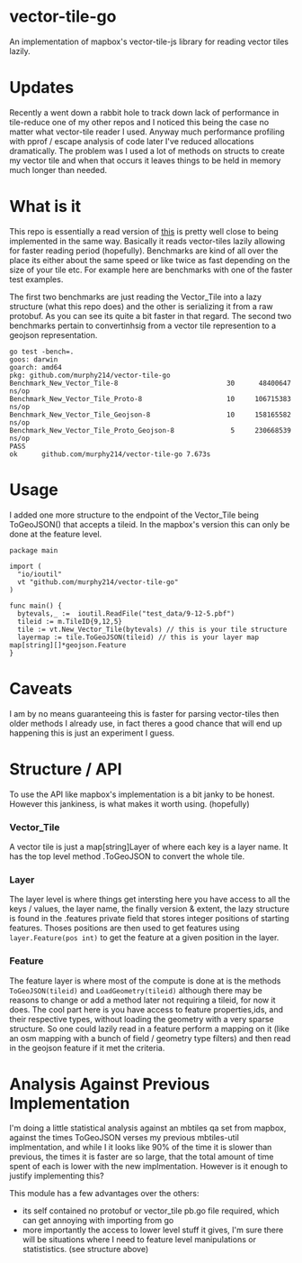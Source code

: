 # vector-tile-go
An implementation of mapbox's vector-tile-js library for reading vector tiles lazily.

# Updates

Recently a went down a rabbit hole to track down lack of performance in tile-reduce one of my other repos and I noticed this being the case no matter what vector-tile reader I used. Anyway much performance profiling with pprof / escape analysis of code later I've reduced allocations dramatically. The problem was I used a lot of methods on structs to create my vector tile and when that occurs it leaves things to be held in memory much longer than needed. 

# What is it 

This repo is essentially a read version of [this](https://github.com/mapbox/vector-tile-js) is pretty well close to being implemented in the same way. Basically it reads vector-tiles lazily allowing for faster reading period (hopefully). Benchmarks are kind of all over the place its either about the same speed or like twice as fast depending on the size of your tile etc. For example here are benchmarks with one of the faster test examples. 

The first two benchmarks are just reading the Vector_Tile into a lazy structure (what this repo does) and the other is serializing it from a raw protobuf. As you can see its quite a bit faster in that regard. The second two benchmarks pertain to convertinhsig from a vector tile represention to a geojson representation. 

```
go test -bench=.
goos: darwin
goarch: amd64
pkg: github.com/murphy214/vector-tile-go
Benchmark_New_Vector_Tile-8                 	      30	  48400647 ns/op
Benchmark_New_Vector_Tile_Proto-8           	      10	 106715383 ns/op
Benchmark_New_Vector_Tile_Geojson-8         	      10	 158165582 ns/op
Benchmark_New_Vector_Tile_Proto_Geojson-8   	       5	 230668539 ns/op
PASS
ok  	github.com/murphy214/vector-tile-go	7.673s
```

# Usage 

I added one more structure to the endpoint of the Vector_Tile being ToGeoJSON() that accepts a tileid. In the mapbox's version this can only be done at the feature level. 


```golang
package main

import (
  "io/ioutil"
  vt "github.com/murphy214/vector-tile-go"
)

func main() {
  bytevals,_ :=  ioutil.ReadFile("test_data/9-12-5.pbf")
  tileid := m.TileID{9,12,5}
  tile := vt.New_Vector_Tile(bytevals) // this is your tile structure  
  layermap := tile.ToGeoJSON(tileid) // this is your layer map map[string][]*geojson.Feature
}
```

# Caveats 

I am by no means guaranteeing this is faster for parsing vector-tiles then older methods I already use, in fact theres a good chance that will end up happening this is just an experiment I guess. 

# Structure / API 

To use the API like mapbox's implementation is a bit janky to be honest. However this jankiness, is what makes it worth using. (hopefully) 

### Vector_Tile 

A vector tile is just a map[string]Layer of where each key is a layer name. It has the top level method .ToGeoJSON to convert the whole tile.

### Layer 

The layer level is where things get intersting here you have access to all the keys / values, the layer name, the finally version & extent, the lazy structure is found in the .features private field that stores integer positions of starting features. Thoses positions are then used to get features using ```layer.Feature(pos int)``` to get the feature at a given position in the layer.

### Feature

The feature layer is where most of the compute is done at is the methods ```ToGeoJSON(tileid)``` and ```LoadGeometry(tileid)``` although there may be reasons to change or add a method later not requiring a tileid, for now it does. The cool part here is you have access to feature properties,ids, and their respective types, without loading the geometry with a very sparse structure. So one could lazily read in a feature perform a mapping on it (like an osm mapping with a bunch of field / geometry type filters) and then read in the geojson feature if it met the criteria. 


# Analysis Against Previous Implementation

I'm doing a little statistical analysis against an mbtiles qa set from mapbox, against the times ToGeoJSON verses my previous mbtiles-util implmentation, and while I it looks like 90% of the time it is slower than previous, the times it is faster are so large, that the total amount of time spent of each is lower with the new implmentation. However is it enough to justify implementing this? 

This module has a few advantages over the others:
  * its self contained no protobuf or vector_tile pb.go file required, which can get annoying with importing from go
  * more importantly the access to lower level stuff it gives, I'm sure there will be situations where I need to feature level manipulations or statististics. (see structure above)


